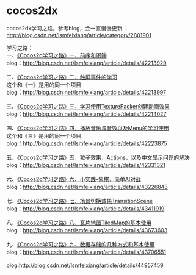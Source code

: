 # cocos2dx
cocos2dx学习之路，参考blog，会一直慢慢更新：
http://blog.csdn.net/lsmfeixiang/article/category/2801901

学习之路：<br/>
一、[《Cocos2d学习之路》一，前序和闹钟](https://github.com/teffy/cocos2dx/tree/master/Clock)<br/>
blog：http://blog.csdn.net/lsmfeixiang/article/details/42213929<br/><br/>
二、[《Cocos2d学习之路》二，触屏事件的学习](https://github.com/teffy/cocos2dx/tree/master/Clock)<br/>
这个和《一》是用的同一个项目<br/>
blog：http://blog.csdn.net/lsmfeixiang/article/details/42213997<br/><br/>
三、[《Cocos2d学习之路》三，学习使用TexturePacker创建动画效果](https://github.com/teffy/cocos2dx/tree/master/UseTexturePacker)<br/>
blog：http://blog.csdn.net/lsmfeixiang/article/details/42214027<br/><br/>
四、[《Cocos2d学习之路》四，播放音乐与音效以及Menu的学习使用](https://github.com/teffy/cocos2dx/tree/master/UseTexturePacker)<br/>
这个和《三》是用的同一个项目<br/>
blog：http://blog.csdn.net/lsmfeixiang/article/details/42223875<br/><br/>
五、[《Cocos2d学习之路》五，粒子效果，Actions，以及中文显示问题的解决](https://github.com/teffy/cocos2dx/tree/master/ParticleSystem)<br/>
blog：http://blog.csdn.net/lsmfeixiang/article/details/42331321<br/><br/>
六、[《Cocos2d学习之路》六、小实践-象棋，简单AI对战](https://github.com/teffy/cocos2dx/tree/master/Chess)<br/>
blog：http://blog.csdn.net/lsmfeixiang/article/details/43226843<br/><br/>
七、[《Cocos2d学习之路》七、场景切换效果TransitionScene](https://github.com/teffy/cocos2dx/tree/master/Transitions)<br/>
blog：http://blog.csdn.net/lsmfeixiang/article/details/43411919<br/><br/>
八、[《Cocos2d学习之路》八、瓦片地图TiledMap的基本使用](https://github.com/teffy/cocos2dx/tree/master/TiledMap)<br/>
blog：http://blog.csdn.net/lsmfeixiang/article/details/43673603<br/><br/>
九、[《Cocos2d学习之路》九、数据存储的几种方式和基本使用](https://github.com/teffy/cocos2dx/tree/master/ReadData)<br/>
blog：http://blog.csdn.net/lsmfeixiang/article/details/43706551<br/><br/>
blog:http://blog.csdn.net/lsmfeixiang/article/details/44957459<br/><br/>